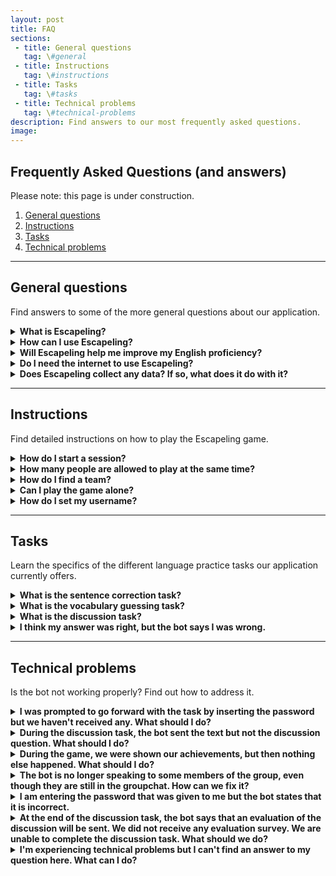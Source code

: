 ```yaml
---
layout: post
title: FAQ
sections:
 - title: General questions
   tag: \#general
 - title: Instructions
   tag: \#instructions
 - title: Tasks
   tag: \#tasks
 - title: Technical problems
   tag: \#technical-problems
description: Find answers to our most frequently asked questions.
image:
---
```

## Frequently Asked Questions (and answers)  

Please note: this page is under construction.

1. [General questions](#general)
1. [Instructions](#instructions)
1. [Tasks](#tasks)
1. [Technical problems](#technical-problems)

<hr />

<div id="general"></div>

## General questions

Find answers to some of the more general questions about our application. 

<details>
  <summary class="FAQ"><b>What is Escapeling?</b></summary>

<div class="FAQ">Escapeling is a Telegram-based game that is created for intermediate English learners. Follow the exciting space-themed storyline together with your teammates and solve language tasks to escape from the aliens!</div>

</details>

<details>
  <summary class="FAQ"><b>How can I use Escapeling?</b></summary>

<div class="FAQ">You need to use the Telegram messaging application to interact with the Escapeling bot. You can do so both with your computer and your smartphone. Once you have created a Telegram account (or if you already have one), you can search for @Escapeling_Bot on Telegram or access it via <a href = "https://telegram.me/Escapeling_Bot">this link]</a></div>

</details>

<details>
  <summary class="FAQ"><b>Will Escapeling help me improve my English proficiency?</b></summary>

<div class="FAQ">Ideally, yes! The exercises are designed for you to practice important English language skills in a relaxed environment with your friends. The team behind Escapeling is a group of students, so we are constantly looking to improve the efficacy of Escapeling's methods. However, this app is meant to be a bonus to classwork, so it cannot be used as the only source of learning and improving your language skills. A basic understanding of English is assumed.</div>

</details>

<details>
  <summary class="FAQ"><b>Do I need the internet to use Escapeling?</b></summary>

<div class="FAQ">Yes, you need an internet connection in order to use Escapeling.</div>

</details>

<details>
  <summary class="FAQ"><b>Does Escapeling collect any data? If so, what does it do with it?</b></summary>

<div class="FAQ">To provide the best user experience, we collect your telegram username, the name you choose during the game, and your performance in the different tasks. Your performance is used to change the game difficulty according to your language level. This information helps us create a fun and user-specific game experience!
Escapeling is a project that was created and is led entirely by university students. We have no interest in collecting, selling or using your data for anything other than playing this game.
Please be aware that even though we do not collect this information, we are able to see your chat history while playing the game. Therefore we kindly ask you not to write any personal information in any chats with the bot.</div>

</details>

<hr />

<div id="instructions"></div>

## Instructions

Find detailed instructions on how to play the Escapeling game.

<details>
  <summary class="FAQ"><b>How do I start a session?</b></summary>

<div class="FAQ">To start a session you need to access the bot (look for @Escapeling_Bot on Telegram or navigate to <a href = "https://telegram.me/Escapeling_Bot">this link]</a>. Afterwards, simply type <code>/start</code> in the chat with the bot.</div>

</details>

<details>
  <summary class="FAQ"><b>How many people are allowed to play at the same time?</b></summary>

<div class="FAQ">You need a minimum of 3 people to play, and a maximum of 4.</div>

</details>

<details>
  <summary class="FAQ"><b>How do I find a team?</b></summary>

<div class="FAQ">We encourage you to play with your friends and classmates! As of now, we don't have a feature that lets you team up with random users.</div>
 
</details>

<details>
  <summary class="FAQ"><b>Can I play the game alone?</b></summary>

<div class="FAQ">Escapeling is a team-based language practice game. Currently, we do not offer single player tasks.</div>
 
</details>

<details>
  <summary class="FAQ"><b>How do I set my username?</b></summary>

<div class="FAQ">While playing Escapeling, you will need a Telegram username and a game-level name.
You don't necessarily need a username to use Telegram, but you need one to play Escapeling. If you haven't set one yet, you can go to Settings, click on your profile, then click on username, and create one. This is unique to you out of all Telegram users.
Additionally, in the personal chat with the Escapeling bot, you will be asked to enter your name. This will be required only once during the game and it is different from your Telegram username.</div>

</details>

<hr />

<div id="tasks"></div>

## Tasks

Learn the specifics of the different language practice tasks our application currently offers.

<details>
  <summary class="FAQ"><b>What is the sentence correction task?</b></summary>

<div class="FAQ">In this task you focus on finding grammatical mistakes. You will each get a sentence and the goal is to determine whether it is grammatically correct or incorrect. If the sentence is incorrect, you should find the mistake and provide a correct alternative for it. There is always only one word that needs to be corrected. Importantly, you are allowed to discuss the given sentence in the group chat. However, only you are responsible for giving a final answer if it's your turn. Everyone will get a turn.</div>

</details>

<details>
  <summary class="FAQ"><b>What is the vocabulary guessing task?</b></summary>

<div class="FAQ">This task is designed to enhance vocabulary knowledge. During the task, each user is given a word, and the goal is to describe its meaning without using the word itself. The goal of the other people in the group is to guess it. In case a person doesn’t know the meaning of the word given to them, there is an option to choose an alternative word. There is a time limit on each word guess. The turn ends if the word was guessed correctly or when the time runs out.</div>

</details>

<details>
  <summary class="FAQ"><b>What is the discussion task?</b></summary>

<div class="FAQ">The goal of the discussion task is to practice language production and writing skills. For this reason, you are given a short text. The topic of the text should start and guide a discussion between group members. After the text, you will receive some discussion questions. There are three questions in total, and you will have a time limit to discuss each of them. Your task is to share your opinions about the given topic in the group chat. Try to write and interact as much as possible.</div>

</details>

<details>
  <summary class="FAQ"><b>I think my answer was right, but the bot says I was wrong.</b></summary>

<div class="FAQ">In designing the existing tasks, we focused on trusted sources, such as datasets and language corpora. However, there is always a possibility that there are multiple correct answers to a question. Our materials have been revised to accomodate this possibility, but there might still be some issues. If you are certain that your answer is correct, please report it using the following link.</div>

</details>

<hr />

<div id="technical-problems"></div>

## Technical problems

Is the bot not working properly? Find out how to address it.

<details>
  <summary class="FAQ"><b>I was prompted to go forward with the task by inserting the password but we haven't received any. What should I do?</b></summary>

<div class="FAQ">This is a known issue and we are working on fixing it. As a workaround, you can try restarting the bot from within the groupchat: type <code>/stop</code> and then <code>/start</code>. If this doesn't fix the issue, unfortunately the only way to continue playing is to create a whole new escape mission. This means going back to your chat with the Escapeling bot, typing <code>/start</code>, and either creating or joining a new group. You can invite the same people to join you again, but you will lose the progress you had made in the previous session.</div>

</details>

<details>
  <summary class="FAQ"><b>During the discussion task, the bot sent the text but not the discussion question. What should I do?</b></summary>

<div class="FAQ">This is a known issue and we are working on fixing it. As a workaround, you can try restarting the bot from within the groupchat: type <code>/stop</code> and then <code>/start</code>. If this doesn't fix the issue, unfortunately the only way to continue playing is to create a whole new escape mission. This means going back to your chat with the Escapeling bot, typing <code>/start</code>, and either creating or joining a new group. You can invite the same people to join you again, but you will lose the progress you had made in the previous session.</div>

</details>

<details>
  <summary class="FAQ"><b>During the game, we were shown our achievements, but then nothing else happened. What should I do?</b></summary>

<div class="FAQ">This is a known issue and we are working on fixing it. As a workaround, you can try restarting the bot from within the groupchat: type <code>/stop</code> and then <code>/start</code>. If this doesn't fix the issue, unfortunately the only way to continue playing is to create a whole new escape mission. This means going back to your chat with the Escapeling bot, typing <code>/start</code>, and either creating or joining a new group. You can invite the same people to join you again, but you will lose the progress you had made in the previous session.</div>

</details>

<details>
  <summary class="FAQ"><b>The bot is no longer speaking to some members of the group, even though they are still in the groupchat. How can we fix it?</b></summary>

<div class="FAQ">You can try restarting the session by typing <code>/stop</code> and then <code>/start</code>. If this doesn't fix the issue, we encourage you to create a different escape mission with the same group members and re-start your escape.</div>

</details>

<details>
  <summary class="FAQ"><b>I am entering the password that was given to me but the bot states that it is incorrect.</b></summary>

<div class="FAQ">Please double-check that you entered the password correctly. Furthermore, make sure that you did not include any spaces or punctuation in between or at the end of the password. Please also check that the player who is typing the password sends a message that contains ONLY the password.</div>

</details>

<details>
  <summary class="FAQ"><b>At the end of the discussion task, the bot says that an evaluation of the discussion will be sent. We did not receive any evaluation survey. We are unable to complete the discussion task. What should we do?
</b></summary>

<div class="FAQ">This is a known issue and we are working on fixing it. As a workaround, you can try restarting the bot from within the groupchat: type <code>/stop</code> and then <code>/start</code>. If this doesn't fix the issue, unfortunately the only way to continue playing is to create a whole new escape mission. This means going back to your chat with the Escapeling bot, typing <code>/start</code>, and either creating or joining a new group. You can invite the same people to join you again, but you will lose the progress you had made in the previous session.</div>

</details>

<details>
  <summary class="FAQ"><b>I'm experiencing technical problems but I can't find an answer to my question here. What can I do?
</b></summary>

<div class="FAQ">We are happy to receive your feedback via this survey: <a href="https://forms.gle/dRTdutMRV4i4wy6d6">https://forms.gle/dRTdutMRV4i4wy6d6</a></div>

</details>